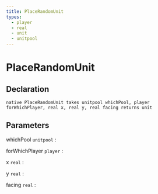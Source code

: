 ```yaml
---
title: PlaceRandomUnit
types:
  - player
  - real
  - unit
  - unitpool
---
```


# PlaceRandomUnit

## Declaration

```jass
native PlaceRandomUnit takes unitpool whichPool, player forWhichPlayer, real x, real y, real facing returns unit
```

## Parameters
whichPool `unitpool`
: 

forWhichPlayer `player`
: 

x `real`
: 

y `real`
: 

facing `real`
: 
